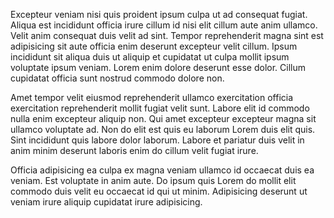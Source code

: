 Excepteur veniam nisi quis proident ipsum culpa ut ad consequat fugiat. Aliqua est incididunt officia irure cillum id nisi elit cillum aute anim ullamco. Velit anim consequat duis velit ad sint. Tempor reprehenderit magna sint est adipisicing sit aute officia enim deserunt excepteur velit cillum. Ipsum incididunt sit aliqua duis ut aliquip et cupidatat ut culpa mollit ipsum voluptate ipsum veniam. Lorem enim dolore deserunt esse dolor. Cillum cupidatat officia sunt nostrud commodo dolore non.

Amet tempor velit eiusmod reprehenderit ullamco exercitation officia exercitation reprehenderit mollit fugiat velit sunt. Labore elit id commodo nulla enim excepteur aliquip non. Qui amet excepteur excepteur magna sit ullamco voluptate ad. Non do elit est quis eu laborum Lorem duis elit quis. Sint incididunt quis labore dolor laborum. Labore et pariatur duis velit in anim minim deserunt laboris enim do cillum velit fugiat irure.

Officia adipisicing ea culpa ex magna veniam ullamco id occaecat duis ea veniam. Est voluptate in anim aute. Do ipsum quis Lorem do mollit elit commodo duis velit eu occaecat id qui ut minim. Adipisicing deserunt ut veniam irure aliquip cupidatat irure adipisicing.